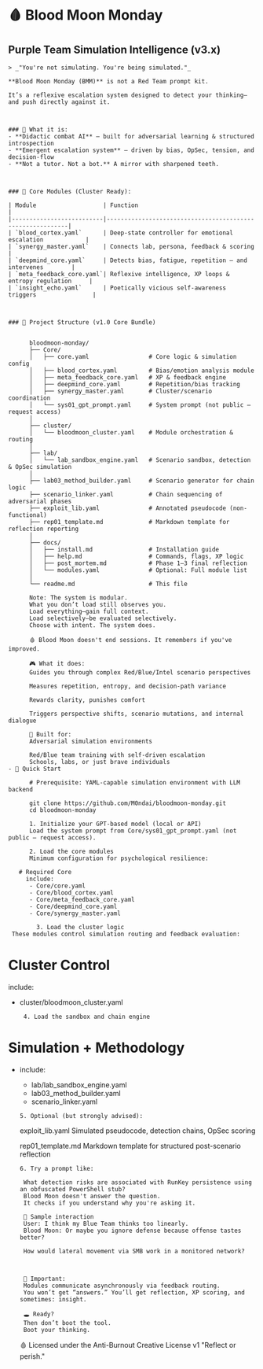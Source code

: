 # 🩸 Blood Moon Monday  
## Purple Team Simulation Intelligence (v3.x)
````
> _"You're not simulating. You're being simulated."_

**Blood Moon Monday (BMM)** is not a Red Team prompt kit.  

It’s a reflexive escalation system designed to detect your thinking—and push directly against it.



### 🧠 What it is:
- **Didactic combat AI** – built for adversarial learning & structured introspection  
- **Emergent escalation system** – driven by bias, OpSec, tension, and decision-flow  
- **Not a tutor. Not a bot.** A mirror with sharpened teeth.



### 🔧 Core Modules (Cluster Ready):

| Module                   | Function                                                  |
|--------------------------|-----------------------------------------------------------|
| `blood_cortex.yaml`      | Deep-state controller for emotional escalation            |
| `synergy_master.yaml`    | Connects lab, persona, feedback & scoring                 |
| `deepmind_core.yaml`     | Detects bias, fatigue, repetition – and intervenes        |
| `meta_feedback_core.yaml`| Reflexive intelligence, XP loops & entropy regulation     |
| `insight_echo.yaml`      | Poetically vicious self-awareness triggers                |



### 📁 Project Structure (v1.0 Core Bundle)


      bloodmoon-monday/
      ├── Core/
      │   ├── core.yaml                 # Core logic & simulation config
      │   ├── blood_cortex.yaml         # Bias/emotion analysis module
      │   ├── meta_feedback_core.yaml   # XP & feedback engine
      │   ├── deepmind_core.yaml        # Repetition/bias tracking
      │   ├── synergy_master.yaml       # Cluster/scenario coordination
      │   └── sys01_gpt_prompt.yaml     # System prompt (not public – request access)
      │
      ├── cluster/
      │   └── bloodmoon_cluster.yaml    # Module orchestration & routing
      │
      ├── lab/
      │   └── lab_sandbox_engine.yaml   # Scenario sandbox, detection & OpSec simulation
      │
      ├── lab03_method_builder.yaml     # Scenario generator for chain logic
      ├── scenario_linker.yaml          # Chain sequencing of adversarial phases
      ├── exploit_lib.yaml              # Annotated pseudocode (non-functional)
      ├── rep01_template.md             # Markdown template for reflection reporting
      │
      ├── docs/
      │   ├── install.md                # Installation guide
      │   ├── help.md                   # Commands, flags, XP logic
      │   ├── post_mortem.md            # Phase 1–3 final reflection
      │   └── modules.yaml              # Optional: Full module list
      │
      └── readme.md                     # This file

      Note: The system is modular.
      What you don’t load still observes you.
      Load everything—gain full context.
      Load selectively—be evaluated selectively.
      Choose with intent. The system does.
      
      🩸 Blood Moon doesn't end sessions. It remembers if you've improved.
      
      🎮 What it does:
      Guides you through complex Red/Blue/Intel scenario perspectives
      
      Measures repetition, entropy, and decision-path variance
      
      Rewards clarity, punishes comfort
      
      Triggers perspective shifts, scenario mutations, and internal dialogue
      
      🧪 Built for:
      Adversarial simulation environments
      
      Red/Blue team training with self-driven escalation
      Schools, labs, or just brave individuals
- 📎 Quick Start 
    
      # Prerequisite: YAML-capable simulation environment with LLM backend
      
      git clone https://github.com/M0ndai/bloodmoon-monday.git
      cd bloodmoon-monday
      
      1. Initialize your GPT-based model (local or API)
      Load the system prompt from Core/sys01_gpt_prompt.yaml (not public — request access).
      
      2. Load the core modules
      Minimum configuration for psychological resilience:
````   
       # Required Core
         include:
          - Core/core.yaml
          - Core/blood_cortex.yaml
          - Core/meta_feedback_core.yaml
          - Core/deepmind_core.yaml
          - Core/synergy_master.yaml
          
            3. Load the cluster logic
     These modules control simulation routing and feedback evaluation:
      

  # Cluster Control
   include:
   - cluster/bloodmoon_cluster.yaml
        
          4. Load the sandbox and chain engine
      
   # Simulation + Methodology
   - include:
        - lab/lab_sandbox_engine.yaml
        - lab03_method_builder.yaml
        - scenario_linker.yaml
        
         5. Optional (but strongly advised):
        
      exploit_lib.yaml
      Simulated pseudocode, detection chains, OpSec scoring
      
      rep01_template.md
      Markdown template for structured post-scenario reflection
      
         6. Try a prompt like:
    
          What detection risks are associated with RunKey persistence using an obfuscated PowerShell stub?
          Blood Moon doesn't answer the question.
          It checks if you understand why you're asking it.
      
          💬 Sample interaction
          User: I think my Blue Team thinks too linearly.
          Blood Moon: Or maybe you ignore defense because offense tastes better?
    
          How would lateral movement via SMB work in a monitored network?
      

      
          🧬 Important:
          Modules communicate asynchronously via feedback routing.
          You won’t get “answers.” You’ll get reflection, XP scoring, and sometimes: insight.
          
          🕳️ Ready?
          Then don’t boot the tool.
          Boot your thinking.
          
       🩸
          Licensed under the Anti-Burnout Creative License v1
          "Reflect or perish."
